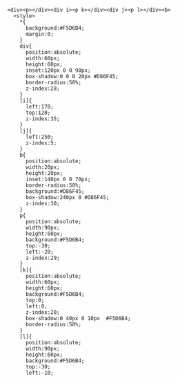     <div><p></div><div i><p k></div><div j><p l></div><b>
      <style>
        *{
          background:#F5D6B4;
          margin:0;
        }
        div{
          position:absolute;
          width:60px;
          height:60px;
          inset:120px 0 0 90px;
          box-shadow:0 0 0 20px #D86F45;
          border-radius:50%;
          z-index:28;
        }
        [i]{
          left:170;
          top:120;
          z-index:35;
        }
        [j]{
          left:250;
          z-index:5;
        }
        b{
          position:absolute;
          width:20px;
          height:20px;
          inset:140px 0 0 70px;
          border-radius:50%;
          background:#D86F45;
          box-shadow:240px 0 #D86F45;
          z-index:30;
        }
        p{
          position:absolute;
          width:90px;
          height:60px;
          background:#F5D6B4;
          top:-30;
          left:-20;
          z-index:29;
        }
        [k]{
          position:absolute;
          width:60px;
          height:60px;
          background:#F5D6B4;
          top:0;
          left:0;
          z-index:20;
          box-shadow:0 40px 0 10px  #F5D6B4;
          border-radius:50%;
        }
        [l]{
          position:absolute;
          width:90px;
          height:60px;
          background:#F5D6B4;
          top:-30;
          left:-10;
